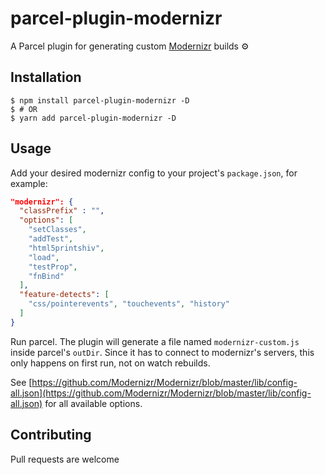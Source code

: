 # parcel-plugin-modernizr
A Parcel plugin for generating custom [Modernizr](https://github.com/Modernizr/Modernizr) builds ⚙️

## Installation
```shell
$ npm install parcel-plugin-modernizr -D
$ # OR
$ yarn add parcel-plugin-modernizr -D
```
## Usage
Add your desired modernizr config to your project's `package.json`, for example:

```json
"modernizr": {
  "classPrefix" : "",
  "options": [
    "setClasses",
    "addTest",
    "html5printshiv",
    "load",
    "testProp",
    "fnBind"
  ],
  "feature-detects": [
    "css/pointerevents", "touchevents", "history"
  ]
}
```
Run parcel. The plugin will generate a file named `modernizr-custom.js` inside parcel's `outDir`. Since it has to connect to modernizr's servers, this only happens on first run, not on watch rebuilds.

See [https://github.com/Modernizr/Modernizr/blob/master/lib/config-all.json](https://github.com/Modernizr/Modernizr/blob/master/lib/config-all.json) for all available options.

## Contributing
Pull requests are welcome
